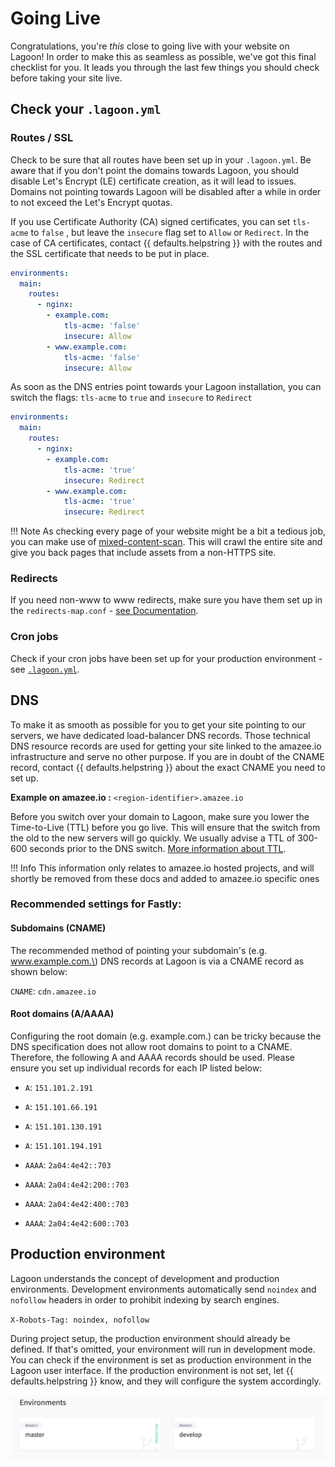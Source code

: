 # Going Live

Congratulations, you're _this_ close to going live with your website on Lagoon! In order to make this as seamless as possible, we've got this final checklist for you. It leads you through the last few things you should check before taking your site live.

## Check your `.lagoon.yml`

### Routes / SSL

Check to be sure that all routes have been set up in your `.lagoon.yml`. Be aware that if you don't point the domains towards Lagoon, you should disable Let's Encrypt \(LE\) certificate creation, as it will lead to issues. Domains not pointing towards Lagoon will be disabled after a while in order to not exceed the Let's Encrypt quotas.

If you use Certificate Authority \(CA\) signed certificates, you can set `tls-acme` to `false` , but leave the `insecure` flag set to `Allow` or `Redirect`. In the case of CA certificates, contact {{ defaults.helpstring }} with the routes and the SSL certificate that needs to be put in place.

```yaml title=".lagoon.yml"
environments:
  main:
    routes:
      - nginx:
        - example.com:
            tls-acme: 'false'
            insecure: Allow
        - www.example.com:
            tls-acme: 'false'
            insecure: Allow
```

As soon as the DNS entries point towards your Lagoon installation, you can switch the flags: `tls-acme` to `true` and `insecure` to `Redirect`

```yaml title=".lagoon.yml"
environments:
  main:
    routes:
      - nginx:
        - example.com:
            tls-acme: 'true'
            insecure: Redirect
        - www.example.com:
            tls-acme: 'true'
            insecure: Redirect
```

!!! Note
    As checking every page of your website might be a bit a tedious job, you can make use of [mixed-content-scan](https://github.com/bramus/mixed-content-scan). This will crawl the entire site and give you back pages that include assets from a non-HTTPS site.

### Redirects

If you need non-www to www redirects, make sure you have them set up in the `redirects-map.conf` - [see Documentation](../docker-images/nginx.md#redirects-mapconf).

### Cron jobs

Check if your cron jobs have been set up for your production environment - see [`.lagoon.yml`](../concepts-basics/lagoon-yml.md).

## DNS

To make it as smooth as possible for you to get your site pointing to our servers, we have dedicated load-balancer DNS records. Those technical DNS resource records are used for getting your site linked to the amazee.io infrastructure and serve no other purpose. If you are in doubt of the CNAME record, contact {{ defaults.helpstring }} about the exact CNAME you need to set up.

**Example on amazee.io :** `<region-identifier>.amazee.io`

Before you switch over your domain to Lagoon, make sure you lower the Time-to-Live \(TTL\) before you go live. This will ensure that the switch from the old to the new servers will go quickly. We usually advise a TTL of 300-600 seconds prior to the DNS switch. [More information about TTL](https://en.wikipedia.org/wiki/Time_to_live#DNS_records).

!!! Info
    This information only relates to amazee.io hosted projects, and will shortly be removed from these docs and added to amazee.io specific ones 

### Recommended settings for Fastly:

#### Subdomains (CNAME)
The recommended method of pointing your subdomain's \(e.g. www.example.com.\) DNS records at Lagoon is via a CNAME record as shown below:
<!-- markdown-link-check-disable-next-line -->
`CNAME`: `cdn.amazee.io`

#### Root domains (A/AAAA)

Configuring the root domain \(e.g. example.com.\) can be tricky because the DNS specification does not allow root domains to point to a CNAME. Therefore, the following A and AAAA records should be used. Please ensure you set up individual records for each IP listed below:

* `A`: `151.101.2.191`
* `A`: `151.101.66.191`
* `A`: `151.101.130.191`
* `A`: `151.101.194.191`

* `AAAA`: `2a04:4e42::703`
* `AAAA`: `2a04:4e42:200::703`
* `AAAA`: `2a04:4e42:400::703`
* `AAAA`: `2a04:4e42:600::703`

## Production environment

Lagoon understands the concept of development and production environments. Development environments automatically send `noindex` and `nofollow` headers in order to prohibit indexing by search engines.

`X-Robots-Tag: noindex, nofollow`

During project setup, the production environment should already be defined. If that's omitted, your environment will run in development mode. You can check if the environment is set as production environment in the Lagoon user interface. If the production environment is not set, let {{ defaults.helpstring }} know, and they will configure the system accordingly.

![The production environment is labelled in green on the left. ](../images/lagoon-ui-production.png)
